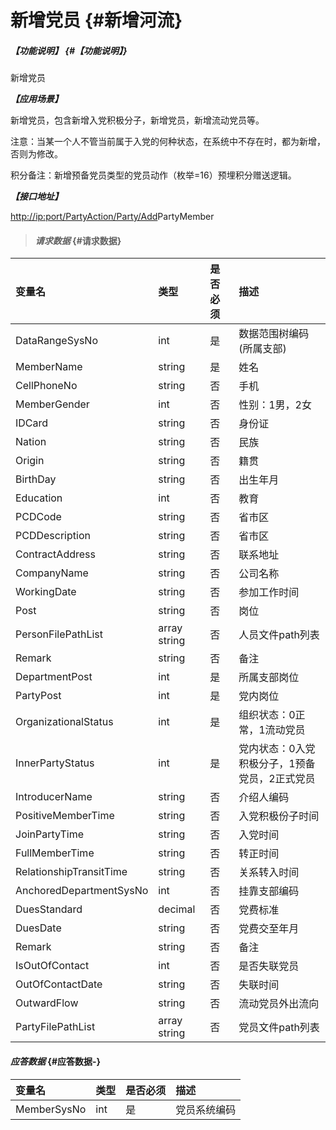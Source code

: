 # 新增党员 {#新增河流}

##### _【功能说明】_ {#【功能说明】}

新增党员

_**【应用场景】**_

新增党员，包含新增入党积极分子，新增党员，新增流动党员等。

注意：当某一个人不管当前属于入党的何种状态，在系统中不存在时，都为新增，否则为修改。

积分备注：新增预备党员类型的党员动作（枚举=16）预埋积分赠送逻辑。

_**【接口地址】**_

[http://ip:port/PartyAction/Party/Add](http://ip:port/HMAction/River/AddRiver)PartyMember

> #### _请求数据_ {#请求数据}

| 变量名 | 类型 | 是否必须 | 描述 |
| :--- | :--- | :--- | :--- |
| DataRangeSysNo | int | 是 | 数据范围树编码\(所属支部\) |
| MemberName | string | 是 | 姓名 |
| CellPhoneNo | string | 否 | 手机 |
| MemberGender | int | 否 | 性别：1男，2女 |
| IDCard | string | 否 | 身份证 |
| Nation | string | 否 | 民族 |
| Origin | string | 否 | 籍贯 |
| BirthDay | string | 否 | 出生年月 |
| Education | int | 否 | 教育 |
| PCDCode | string | 否 | 省市区 |
| PCDDescription | string | 否 | 省市区 |
| ContractAddress | string | 否 | 联系地址 |
| CompanyName | string | 否 | 公司名称 |
| WorkingDate | string | 否 | 参加工作时间 |
| Post | string | 否 | 岗位 |
| PersonFilePathList | array string | 否 | 人员文件path列表 |
| Remark | string | 否 | 备注 |
| DepartmentPost | int | 是 | 所属支部岗位 |
| PartyPost | int | 是 | 党内岗位 |
| OrganizationalStatus | int | 是 | 组织状态：0正常，1流动党员 |
| InnerPartyStatus | int | 是 | 党内状态：0入党积极分子，1预备党员，2正式党员 |
| IntroducerName | string | 否 | 介绍人编码 |
| PositiveMemberTime | string | 否 | 入党积极份子时间 |
| JoinPartyTime | string | 否 | 入党时间 |
| FullMemberTime | string | 否 | 转正时间 |
| RelationshipTransitTime | string | 否 | 关系转入时间 |
| AnchoredDepartmentSysNo | int | 否 | 挂靠支部编码 |
| DuesStandard | decimal | 否 | 党费标准 |
| DuesDate | string | 否 | 党费交至年月 |
| Remark | string | 否 | 备注 |
| IsOutOfContact | int | 否 | 是否失联党员 |
| OutOfContactDate | string | 否 | 失联时间 |
| OutwardFlow | string | 否 | 流动党员外出流向 |
| PartyFilePathList | array string | 否 | 党员文件path列表 |

#### _应答数据_ {#应答数据-}

| 变量名 | 类型 | 是否必须 | 描述 |
| :--- | :--- | :--- | :--- |
| MemberSysNo | int | 是 | 党员系统编码 |



